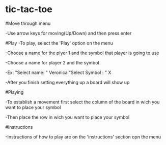 # tic-tac-toe

#Move through menu

-Use arrow keys for moving(Up/Down) and then press enter

#Play
-To play, select the 'Play' option on the menu

-Choose a name for the plyer 1 and the symbol that player is going to use

-Choose a name for player 2 and the symbol

-Ex: 
 "Select name: " Veronica
 "Select Symbol : " X

-After you finish setting everything up a board will show up


#Playing

-To establish a movement first select the column of the board in wich you want to place your symbol

-Then place the row in wich you want to place your symbol



#instructions

-Instructions of how to play are on the 'instructions' section opn the menu

